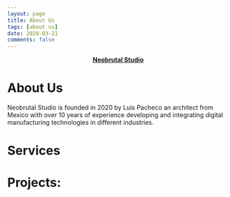 ```yaml
---
layout: page
title: About Us
tags: [about us]
date: 2020-03-21
comments: false
---
```


<center><a href="http://neobrutal.com"><b>Neobrutal Studio</b></a></center>

# About Us 
Neobrutal Studio is founded in 2020 by Luis Pacheco an architect from Mexico with over 10 years of experience developing and integrating digital manufacturing technologies in different industries.

# Services

# Projects:


